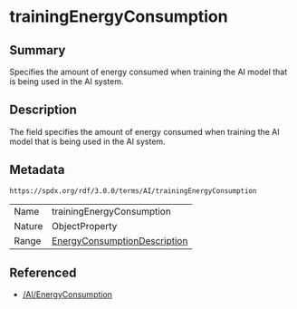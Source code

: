 <!-- Automatically generated by spec-parser v2.3.0 on 2024-07-16T15:00:52.540788+00:00 -->
<!-- SPDX-License-Identifier: Community-Spec-1.0 -->

# trainingEnergyConsumption

## Summary

Specifies the amount of energy consumed when training the AI model that is
being used in the AI system.


## Description

The field specifies the amount of energy consumed when training the AI model
that is being used in the AI system.


## Metadata

`https://spdx.org/rdf/3.0.0/terms/AI/trainingEnergyConsumption`


| | |
|---|---|
| Name | trainingEnergyConsumption |
| Nature | ObjectProperty |
| Range | [EnergyConsumptionDescription](../Classes/EnergyConsumptionDescription.md) |




## Referenced

- [/AI/EnergyConsumption](../../AI/Classes/EnergyConsumption.md)

